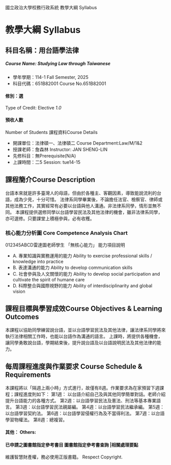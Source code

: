 國立政治大學校務行政系統 教學大綱 Syllabus
# 教學大綱 Syllabus
##  科目名稱：用台語學法律
#####  Course Name: Studying Law through Taiwanese
  * 學年學期：114-1 Fall Semester, 2025 
  * 科目代碼：651B82001 Course No.651B82001
#### 修別：選
Type of Credit: Elective 
_1.0_
#### 預收人數
Number of Students
課程資料Course Details
  * 開課單位：法律碩一、法律碩二 Course Department:Law/M/1&2 
  * 授課老師：詹森林 Instructor: JAN SHENG-LIN 
  * 先修科目：無Prerequisite(N/A)
  * 上課時間：二5 Session: tue14-15
##  課程簡介Course Description
台語本來就是許多臺灣人的母語，但由於各種主、客觀因素，導致能說流利的台語，成為少見，十分可惜。
法律系同學畢業後，不論擔任法官、檢察官、律師或其他法務工作，其實經常有必要以台語與他人溝通。非法律系同學，情形並無不同。
本課程提供選修同學以台語學習民法及其他法律的機會，雖非法律系同學，亦可選修。只要課堂上積極參與，必有收穫。
###  核心能力分析圖 Core Competence Analysis Chart
012345ABCD雷達圖老師學生
「無核心能力」 
能力項目說明
  * A. 專業知識與實務運用的能力 Ability to exercise professional skills / knowledge into practice
  * B. 表達溝通的能力 Ability to develop communication skills
  * C. 社會參與及人文關懷的能力 Ability to develop social participation and cultivate the spirit of humane care
  * D. 科際整合與國際視野的能力 Ability of interdisciplinarity and global vision
##  課程目標與學習成效Course Objectives & Learning Outcomes 
本課程以協助同學練習說台語，並以台語學習民法及其他法律，讓法律系同學將來執行法律相關工作時，也能以台語作為溝通的語言。
上課時，將提供各種機會，讓同學勇敢說台語，學期結束後，提升說台語及以台語說明民法及其他法律的能力。
##  每周課程進度與作業要求 Course Schedule & Requirements
本課程將以「隔週上兩小時」方式進行，故僅有8週。作業要求為在家預習下週課程；課程進度則如下：
第1週： 以台語介紹自己及與其他同學簡單對話。老師介紹提升台語能力的各種方式。
第2週：以台語學習民法及憲法、刑法等基本專業語言。
第3週：以台語學習民法親屬編。
第4週：以台語學習民法繼承編。
第5週：以台語學習契約法。
第6週：以台語學習侵權行為及不當得利法。
第7週：以台語學習物權法。
第8週：總複習。
####  其他： Others:
####  已申請之圖書館指定參考書目  圖書館指定參考書查詢 |相關處理要點
維護智慧財產權，務必使用正版書籍。 Respect Copyright.